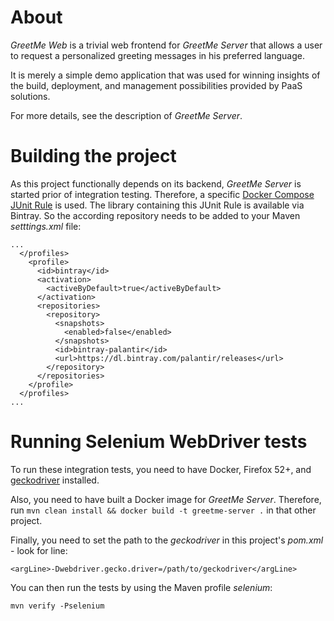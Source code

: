 # About

_GreetMe Web_ is a trivial web frontend for _GreetMe Server_ that allows a user to request a personalized greeting messages
in his preferred language.
 
It is merely a simple demo application that was used for winning insights of the build, deployment, and management possibilities
provided by PaaS solutions.

For more details, see the description of _GreetMe Server_.

# Building the project
As this project functionally depends on its backend, _GreetMe Server_ is started prior of integration testing.
Therefore, a specific [Docker Compose JUnit Rule](https://github.com/palantir/docker-compose-rule) is used.
The library containing this JUnit Rule is available via Bintray. So the according repository needs to be added to
your Maven _setttings.xml_ file: 
```
...
  </profiles>
    <profile>
      <id>bintray</id>
      <activation>
        <activeByDefault>true</activeByDefault>
      </activation>
      <repositories>
        <repository>
          <snapshots>
            <enabled>false</enabled>
          </snapshots>
          <id>bintray-palantir</id>
          <url>https://dl.bintray.com/palantir/releases</url>
        </repository>
      </repositories>
    </profile>
  </profiles>
...
```

# Running Selenium WebDriver tests
To run these integration tests, you need to have Docker, Firefox 52+, and [geckodriver](https://github.com/mozilla/geckodriver/releases)
installed.

Also, you need to have built a Docker image for _GreetMe Server_. Therefore, run `mvn clean install && docker build -t greetme-server .` in
that other project.
          
Finally, you need to set the path to the _geckodriver_ in this project's _pom.xml_ - look for line:
```
<argLine>-Dwebdriver.gecko.driver=/path/to/geckodriver</argLine>
```

You can then run the tests by using the Maven profile _selenium_:
```
mvn verify -Pselenium
```